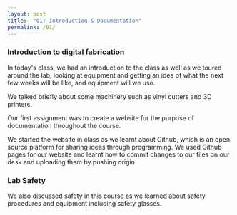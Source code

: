 ```yaml
---
layout: post
title:  "01: Introduction & Documentation"
permalink: /01/
---
```


### Introduction to digital fabrication

In today's class, we had an introduction to the class as well as we toured around the lab, looking at equipment and getting an idea of what the next few weeks will be like, and equipment will we use.

We talked briefly about some machinery such as vinyl cutters and 3D printers.

Our first assignment was to create a website for the purpose of documentation throughout the course. 

We started the website in class as we learnt about Github, which is an open source platform for sharing ideas through programming. We used Github pages for our website and learnt how to commit changes to our files on our desk and uploading them by pushing origin.

### Lab Safety

We also discussed safety in this course as we learned about safety procedures and equipment including safety glasses.

